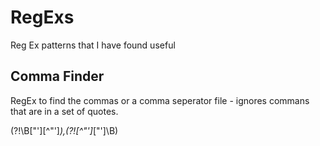 # RegExs
Reg Ex patterns that I have found useful

## Comma Finder
RegEx to find the commas or a comma seperator file - ignores commans that are in a set of quotes. 

(?!\B["'][^"']*),(?![^"']*["']\B)

